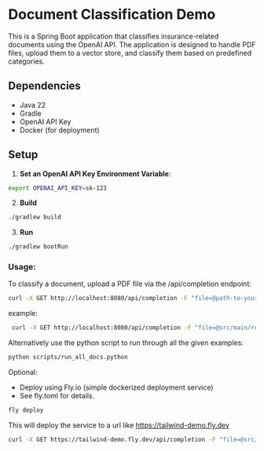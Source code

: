 # Document Classification Demo

This is a Spring Boot application that classifies insurance-related documents using the OpenAI API. The application is designed to handle PDF files, upload them to a vector store, and classify them based on predefined categories.

## Dependencies

- Java 22 
- Gradle
- OpenAI API Key
- Docker (for deployment)

## Setup

1. **Set an OpenAI API Key Environment Variable**:
```bash
export OPENAI_API_KEY=sk-123
```

2. **Build**
```bash
./gradlew build
```

3. **Run**
```bash
./gradlew bootRun
```

### Usage:
To classify a document, upload a PDF file via the /api/completion endpoint:

```bash
curl -X GET http://localhost:8080/api/completion -F "file=@path-to-your-file.pdf"
```

example:
```bash
 curl -X GET http://localhost:8080/api/completion -F "file=@src/main/resources/sample-insurance-documents/Sample_Insurance_Cert.pdf"
```

Alternatively use the python script to run through all the given examples:
```bash
python scripts/run_all_docs.python
```


Optional:
- Deploy using Fly.io (simple dockerized deployment service)
- See fly.toml for details.
```bash
fly deploy
```
This will deploy the service to a url like https://tailwind-demo.fly.dev
```bash
curl -X GET https://tailwind-demo.fly.dev/api/completion -F "file=@src/main/resources/sample-insurance-documents/Sample_Insurance_Cert.pdf"
```

